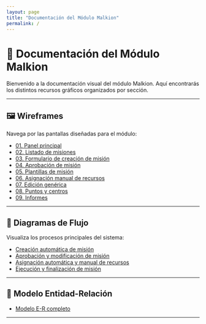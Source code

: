 ```yaml
---
layout: page
title: "Documentación del Módulo Malkion"
permalink: /
---
```


# 📘 Documentación del Módulo Malkion

Bienvenido a la documentación visual del módulo Malkion. Aquí encontrarás los distintos recursos gráficos organizados por sección.

---

## 🖼️ Wireframes

Navega por las pantallas diseñadas para el módulo:

- [01. Panel principal](wireframes#01-panel-principal)
- [02. Listado de misiones](wireframes#02-listado-de-misiones)
- [03. Formulario de creación de misión](wireframes#03-formulario-creacion-de-mision)
- [04. Aprobación de misión](wireframes#04-aprobacion-de-mision)
- [05. Plantillas de misión](wireframes#05-plantillas-mision)
- [06. Asignación manual de recursos](wireframes#06-asignacion-manual-recursos)
- [07. Edición genérica](wireframes#07-edicion-generica)
- [08. Puntos y centros](wireframes#08-puntos-y-centros)
- [09. Informes](wireframes#09-informes)

---

## 🔁 Diagramas de Flujo

Visualiza los procesos principales del sistema:

- [Creación automática de misión](assets/images/diagramas/flujo_creacion_mision_solicitud.png)
- [Aprobación y modificación de misión](assets/images/diagramas/flujo_aprobacion_mision.png)
- [Asignación automática y manual de recursos](assets/images/diagramas/flujo_asignacion_recursos.png)
- [Ejecución y finalización de misión](assets/images/diagramas/flujo_ejecucion_mision.png)

---

## 🧩 Modelo Entidad-Relación

- [Modelo E-R completo](assets/images/modelo_er_malkion_completo.png)

---
